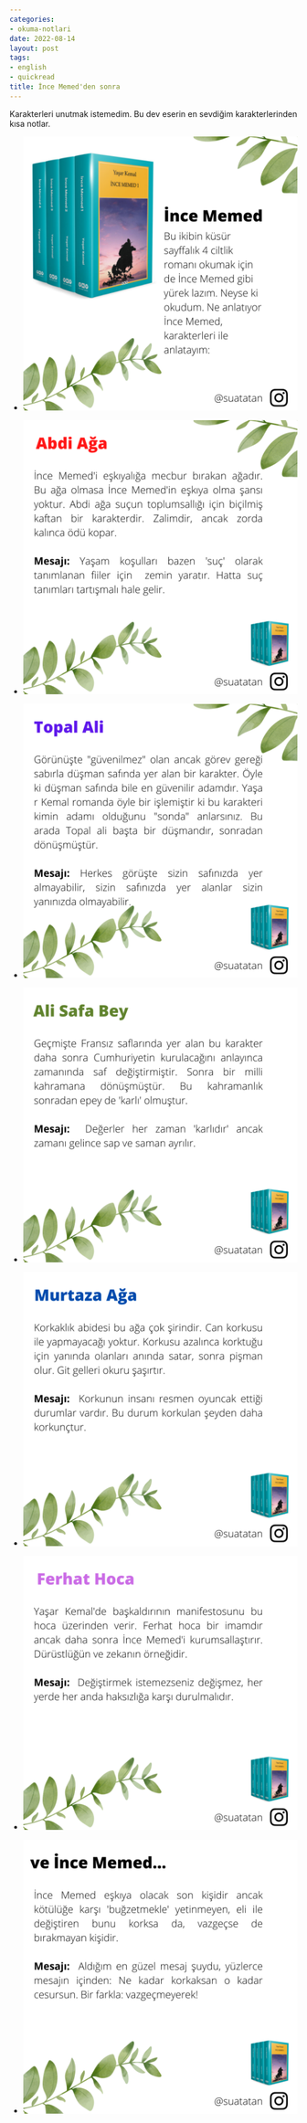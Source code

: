 ```yaml
---
categories:
- okuma-notlari
date: 2022-08-14
layout: post
tags:
- english
- quickread
title: İnce Memed'den sonra
---
```


Karakterleri unutmak istemedim. Bu dev eserin en sevdiğim karakterlerinden kısa notlar.

- ![](/images/1.png)
    
- ![](/images/2.png)
    
- ![](/images/3.png)
    
- ![](/images/4.png)
    
- ![](/images/5.png)
    
- ![](/images/6.png)
    
- ![](/images/7.png)
